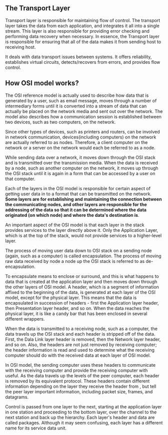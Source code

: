 ## The Transport Layer
Transport layer is responsible for maintaining flow of control. The transport layer takes the data from each application, and integrates it all into a single stream.
This layer is also responsible for providing error checking and performing data recovery when necessary. In essence, the Transport layer is responsible for ensuring that all of the data makes it from sending host to receiving host.

It deals with data transport issues between systems. It offers reliability, establishes virtual circuits, detects/recovers from errors, and provides flow control.

## How OSI model works?
The OSI reference model is actually used to describe how data that is generated by a user, such as email message, moves through a number of intermediary forms until it is converted into a stream of data that can actually be placed on the network media and sent out over the network.
The model also describes how a communication session is established between two devices, such as two computers, on the network.

Since other types of devices, such as printers and routers, can be involved in network communication, devices(including computers) on the network are actually referred to as nodes. Therefore, a client computer on the network or a server on the network would each be referred to as a node.

While sending data over a network, it moves down through the OSI stack and is transmitted over the transmission media. When the data is received by a node, such as another computer on the network, it moves up through the OSI stack until it is again in a form that can be accessed by a user on that computer.

Each of the layers in the OSI model is responsible for certain aspect of getting user data in to a format that can be transmitted on the network. **Some layers are for establishing and maintaining the connection between the communicating nodes, and other layers are responsible for the addressing of the data so that it can be determined where the data originated (on which node) and where the data's destination is**.

An important aspect of the OSI model is that each layer in the stack provides services to the layer directly above it. Only the Application Layer, which is at the top of the stack, would not provide services to a higher-level layer.

The process of moving user data down to OSI stack on a sending node (again, such as a computer) is called encapsulation. The process of moving raw data received by node a node up the OSI stack is referred to as de-encapsulation.

To encapsulate means to enclose or surround, and this is what happens to data that is created at the application layer and then moves down through the other layers of OSI model. A header, which is a segment of information affixed to the beginning of the data, is generated at each layer of the OSI model, except for the physical layer.
This means that the data is encapsulated in succession of headers - first the Application layer header, then Presentation layer header, and so on. When the data reaches the physical layer, it is like a candy bar that has been enclosed in several different wrappers.

When the data is transmitted to a receiving node, such as a computer, the data travels up the OSI stack and each header is stripped off of the data. First, the Dala Link layer header is removed, then the Network layer header, and so on. Also, the headers are not just removed by receiving computer; the header information is read and used to determine what the receiving computer should do with the received data at each layer of OSI model.

In OSI model, the sending computer uses these headers to communicate with the receiving computer and provide the receiving computer with useful. As the data travels up the levels of the peer computer, each header is removed by its equivalent protocol. These headers contain different information depending on the layer they receive the header from , but tell the peer layer important information, including packet size, frames, and datagrams.

Control is passed from one layer to the next, starting at the application layer in one station and proceeding to the bottom layer, over the channel to the next station and back up the hierarchy. Each layer's header and data are called packages. Although it may seem confusing, each layer has a different name for its service data unit.
